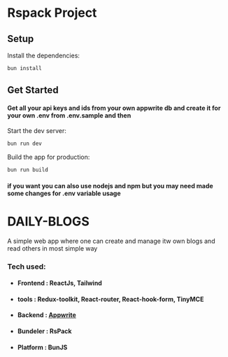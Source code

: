 # Rspack Project

## Setup

Install the dependencies:

```bash
bun install
```

## Get Started


#### Get all your api keys and ids from your own appwrite db and create it for your own .env from .env.sample and then 


Start the dev server:

```bash
bun run dev
```

Build the app for production:

```bash
bun run build
```

#### if you want you can also use nodejs and npm but you may need made some changes for .env variable usage

# DAILY-BLOGS

A simple web app where one can create and manage itw own blogs and read others in most simple way

### Tech used:
- #### Frontend : ReactJs, Tailwind
- #### tools : Redux-toolkit, React-router, React-hook-form, TinyMCE
- #### Backend : [Appwrite](https://www.appwrite.io)
- #### Bundeler :  RsPack
- #### Platform :  BunJS

